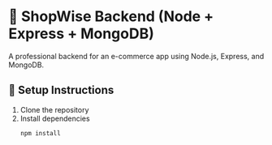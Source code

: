 # 🛒 ShopWise Backend (Node + Express + MongoDB)

A professional backend for an e-commerce app using Node.js, Express, and MongoDB.

## 🚀 Setup Instructions

1. Clone the repository
2. Install dependencies  
   ```bash
   npm install
